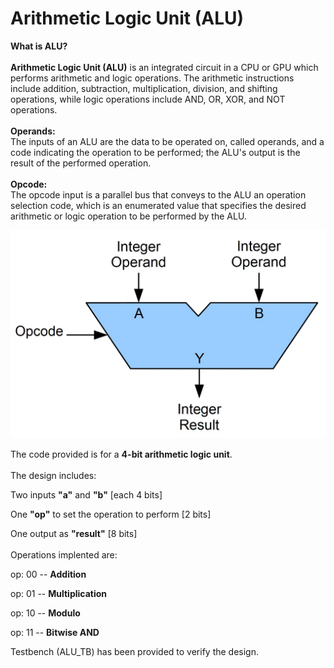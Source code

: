 # Arithmetic Logic Unit (ALU)

**What is ALU?**
\
\
**Arithmetic Logic Unit (ALU)** is an integrated circuit in a CPU or GPU which performs arithmetic and logic operations. The arithmetic instructions include addition, subtraction, multiplication, division, and shifting operations, while logic operations include AND, OR, XOR, and NOT operations.
\
\
**Operands:**
\
The inputs of an ALU are the data to be operated on, called operands, and a code indicating the operation to be performed; the ALU's output is the result of the performed operation.
\
\
**Opcode:**
\
The opcode input is a parallel bus that conveys to the ALU an operation selection code, which is an enumerated value that specifies the desired arithmetic or logic operation to be performed by the ALU. 


<img src="ALUBlock.jpg" width=600>


The code provided is for a **4-bit arithmetic logic unit**.
\
\
The design includes:


Two inputs **"a"** and **"b"** [each 4 bits]


One **"op"** to set the operation to perform [2 bits]


One output as **"result"** [8 bits]
\
\
Operations implented are:


op: 00 -- **Addition**


op: 01 -- **Multiplication** 


op: 10 -- **Modulo**


op: 11 -- **Bitwise AND**


Testbench (ALU_TB) has been provided to verify the design. 

